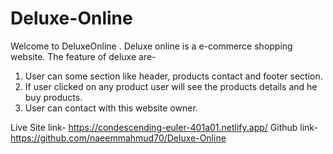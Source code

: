 # Deluxe-Online
Welcome to DeluxeOnline .
Deluxe online is a e-commerce shopping website.
The feature of deluxe are-
1. User can some section like header, products contact and footer section.
2. If user clicked on any product user will see the products details and he buy products.
3. User can contact with this website owner.

Live Site link- https://condescending-euler-401a01.netlify.app/
Github link- https://github.com/naeemmahmud70/Deluxe-Online
